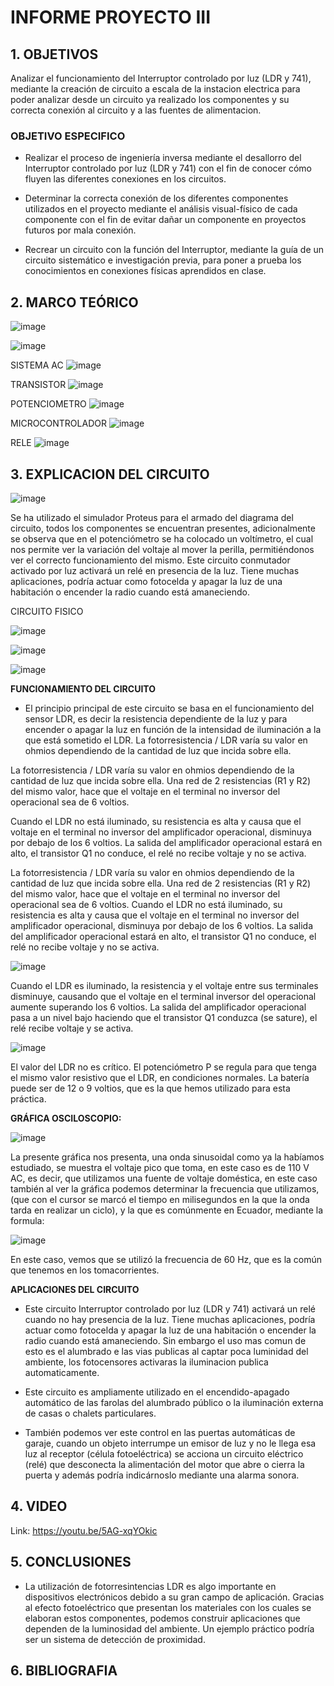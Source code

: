 # INFORME PROYECTO III

## 1. OBJETIVOS

Analizar el funcionamiento del Interruptor controlado por luz (LDR y 741), mediante la creación de circuito a escala de la instacion electrica para poder analizar desde un circuito ya realizado los componentes y su correcta conexión al circuito y a las fuentes de alimentacion.

### OBJETIVO ESPECIFICO

- Realizar el proceso de ingeniería inversa mediante el desallorro del Interruptor controlado por luz (LDR y 741) con el fin de conocer cómo fluyen las diferentes conexiones en los circuitos.

- Determinar la correcta conexión de los diferentes componentes utilizados en el proyecto mediante el análisis visual-físico de cada componente con el fin de evitar dañar un componente en proyectos futuros por mala conexión.

- Recrear un circuito con la función del Interruptor, mediante la guía de un circuito sistemático e investigación previa, para poner a prueba los conocimientos en conexiones físicas aprendidos en clase.

## 2. MARCO TEÓRICO

![image](https://user-images.githubusercontent.com/117778782/221691165-91fb7665-1d71-43c1-bb5c-784413dba8dd.png)

![image](https://user-images.githubusercontent.com/117778782/221741459-dadd0385-e6d1-4363-90e6-da9d0b0ea52b.png)






SISTEMA AC
![image](https://user-images.githubusercontent.com/117778782/221742703-b1797ce7-ef52-46ae-beed-1f33e199c949.png)

TRANSISTOR
![image](https://user-images.githubusercontent.com/117778782/221742743-090ca393-f16b-4ab7-9eee-78557c9a0cc0.png)

POTENCIOMETRO
![image](https://user-images.githubusercontent.com/117778782/221742797-8d67fc6d-56e9-47ce-a87b-7133e1736401.png)

MICROCONTROLADOR
![image](https://user-images.githubusercontent.com/117778782/221742875-4b567005-da1a-441f-bd0c-9eb530540365.png)

RELE
![image](https://user-images.githubusercontent.com/117778782/221742932-cf2cfbb8-3645-487e-a8c0-053e960456b6.png)

## 3. EXPLICACION DEL CIRCUITO

![image](https://user-images.githubusercontent.com/117778782/221740964-6606ca7f-70b3-499a-8a32-b35b82a02a5b.png)

Se ha utilizado el simulador Proteus para el armado del diagrama del circuito, todos los componentes se encuentran presentes, adicionalmente se observa que en el potenciómetro se ha colocado un voltímetro, el cual nos permite ver la variación del voltaje al mover la perilla, permitiéndonos ver el correcto funcionamiento del mismo.
Este circuito conmutador activado por luz activará un relé en presencia de la luz. Tiene muchas aplicaciones, podría actuar como fotocelda y apagar la luz de una habitación o encender la radio cuando está amaneciendo.

CIRCUITO FISICO

![image](https://user-images.githubusercontent.com/117778782/221743296-3db0064c-4768-452f-933f-432f9e735e80.png)

![image](https://user-images.githubusercontent.com/117778782/221743323-b784b770-bec9-4da1-a153-2d2f2a753392.png)

![image](https://user-images.githubusercontent.com/117778782/221743344-77094ea6-cc00-4a47-8461-c49bd3381c4b.png)

**FUNCIONAMIENTO DEL CIRCUITO**

-  El principio principal de este circuito se basa en el funcionamiento del sensor LDR, es decir la resistencia dependiente de la luz y para encender o apagar la luz en función de la intensidad de iluminación a la que está sometido el LDR. La fotorresistencia / LDR varía su valor en ohmios dependiendo de la cantidad de luz que incida sobre ella.

La fotorresistencia / LDR varía su valor en ohmios dependiendo de la cantidad de luz que incida sobre ella. Una red de 2 resistencias (R1 y R2) del mismo valor, hace que el voltaje en el terminal no inversor del operacional sea de 6 voltios.

Cuando el LDR no está iluminado, su resistencia es alta y causa que el voltaje en el terminal no inversor del amplificador operacional, disminuya por debajo de los 6 voltios. La salida del amplificador operacional estará en alto, el transistor Q1 no conduce, el relé no recibe voltaje y no se activa.

La fotorresistencia / LDR varía su valor en ohmios dependiendo de la cantidad de luz que incida sobre ella. Una red de 2 resistencias (R1 y R2) del mismo valor, hace que el voltaje en el terminal no inversor del operacional sea de 6 voltios.
Cuando el LDR no está iluminado, su resistencia es alta y causa que el voltaje en el terminal no inversor del amplificador operacional, disminuya por debajo de los 6 voltios. La salida del amplificador operacional estará en alto, el transistor Q1 no conduce, el relé no recibe voltaje y no se activa.

![image](https://user-images.githubusercontent.com/117778782/221741297-03351664-1289-45b0-9089-118754d42ae2.png)

Cuando el LDR es iluminado, la resistencia y el voltaje entre sus terminales disminuye, causando que el voltaje en el terminal inversor del operacional aumente superando los 6 voltios. La salida del amplificador operacional pasa a un nivel bajo haciendo que el transistor Q1 conduzca (se sature), el relé recibe voltaje y se activa.

![image](https://user-images.githubusercontent.com/117778782/221741562-906a27ed-43ee-43ee-8593-c23da51a0fda.png)

El valor del LDR no es crítico. El potenciómetro P se regula para que tenga el mismo valor resistivo que el LDR, en condiciones normales. La batería puede ser de 12 o 9 voltios, que es la que hemos utilizado para esta práctica.

**GRÁFICA OSCILOSCOPIO:**

![image](https://user-images.githubusercontent.com/117778782/221741680-0f85bee6-7dee-4bdf-9232-470b9ae3caa4.png)

La presente gráfica nos presenta, una onda sinusoidal como ya la habíamos estudiado, se muestra el voltaje pico que toma, en este caso es de 110 V AC, es decir, que utilizamos una fuente de voltaje doméstica, en este caso también al ver la gráfica podemos determinar la frecuencia que utilizamos, (que con el cursor se marcó el tiempo en milisegundos en la que la onda tarda en realizar un ciclo), y la que es comúnmente en Ecuador, mediante la formula:

![image](https://user-images.githubusercontent.com/117778782/221741771-efc025d8-3400-43f4-9fbb-31de78b91b3e.png)

En este caso, vemos que se utilizó la frecuencia de 60 Hz, que es la común que tenemos en los tomacorrientes.

**APLICACIONES DEL CIRCUITO**

- Este circuito Interruptor controlado por luz (LDR y 741) activará un relé cuando no hay presencia de la luz. Tiene muchas aplicaciones, podría actuar como fotocelda y apagar la luz de una habitación o encender la radio cuando está amaneciendo. Sin embargo el uso mas comun de esto es el alumbrado e las vias publicas al captar poca luminidad del ambiente, los fotocensores activaras la iluminacion publica automaticamente. 

- Este circuito es ampliamente utilizado en el encendido-apagado automático de las farolas del alumbrado público o la iluminación externa de casas o chalets particulares.

- También podemos ver este control en las puertas automáticas de garaje, cuando un objeto interrumpe un emisor de luz y no le llega esa luz al receptor (célula fotoeléctrica) se acciona un circuito eléctrico (relé) que desconecta la alimentación del motor que abre o cierra la puerta y además podría indicárnoslo mediante una alarma sonora.

## 4. VIDEO

Link: https://youtu.be/5AG-xqYOkic

## 5. CONCLUSIONES

- La utilización de fotorresintencias LDR es algo importante en dispositivos electrónicos debido a su gran campo de aplicación. Gracias al efecto fotoeléctrico que presentan los materiales con los cuales se elaboran estos componentes, podemos construir aplicaciones que dependen de la luminosidad del ambiente. Un ejemplo práctico podría ser un sistema de detección de proximidad.

## 6. BIBLIOGRAFIA
